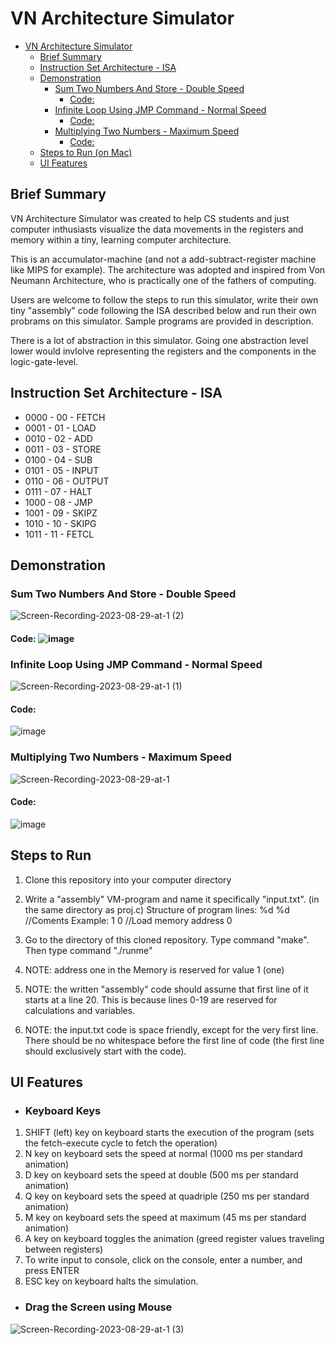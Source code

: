 
# VN Architecture Simulator
- [VN Architecture Simulator](#vn-architecture-simulator)
  - [Brief Summary](#brief-summary)
  - [Instruction Set Architecture - ISA](#instruction-set-architecture---isa)
  - [Demonstration](#demonstration)
    - [Sum Two Numbers And Store - Double Speed](#sum-two-numbers-and-store---double-speed)
      - [Code: ](#code-)
    - [Infinite Loop Using JMP Command - Normal Speed](#infinite-loop-using-jmp-command---normal-speed)
      - [Code:](#code)
    - [Multiplying Two Numbers - Maximum Speed](#multiplying-two-numbers---maximum-speed)
      - [Code:](#code-1)
  - [Steps to Run (on Mac)](#steps-to-run-on-mac)
  - [UI Features](#ui-features)

## Brief Summary
VN Architecture Simulator was created to help CS students and just computer inthusiasts visualize the data movements in the registers and memory within a tiny, learning computer architecture.

This is an accumulator-machine (and not a add-subtract-register machine like MIPS for example). The architecture was adopted and inspired from Von Neumann Architecture, who is practically one of the fathers of computing.

Users are welcome to follow the steps to run this simulator, write their own tiny "assembly" code following the ISA described below and run their own probrams on this simulator. Sample programs are provided in description.

There is a lot of abstraction in this simulator. Going one abstraction level lower would invlolve representing the registers and the components in the logic-gate-level.
## Instruction Set Architecture - ISA
- 0000 - 00 - FETCH
- 0001 - 01 - LOAD
- 0010 - 02 - ADD
- 0011 - 03 - STORE
- 0100 - 04 - SUB
- 0101 - 05 - INPUT
- 0110 - 06 - OUTPUT
- 0111 - 07 - HALT
- 1000 - 08 - JMP
- 1001 - 09 - SKIPZ
- 1010 - 10 - SKIPG
- 1011 - 11 - FETCL
  
## Demonstration
  ### Sum Two Numbers And Store - Double Speed
  ![Screen-Recording-2023-08-29-at-1 (2)](https://github.com/maksim-petrushin/VN-Machine-simulator/assets/136845116/ba8437f1-dcb2-4284-8f85-9e1ba7c400a6)
  #### Code: ![image](https://github.com/maksim-petrushin/VN-Machine-simulator/assets/136845116/e512b25a-fead-4430-b67f-3cf84b801988)
  ### Infinite Loop Using JMP Command - Normal Speed
![Screen-Recording-2023-08-29-at-1 (1)](https://github.com/maksim-petrushin/VN-Machine-simulator/assets/136845116/c908d6ee-39c0-4e8e-b39d-33d7628de4d9)
  #### Code: 
![image](https://github.com/maksim-petrushin/VN-Machine-simulator/assets/136845116/151bda80-b71f-476c-b46f-c502dfaf085c)
  ### Multiplying Two Numbers - Maximum Speed
![Screen-Recording-2023-08-29-at-1](https://github.com/maksim-petrushin/VN-Machine-simulator/assets/136845116/21fa4475-faa7-4538-84bd-3e2bdea16d9b)
  #### Code: 
![image](https://github.com/maksim-petrushin/VN-Machine-simulator/assets/136845116/ba8a773a-7776-4e32-a704-489415354d9f)

## Steps to Run
1. Clone this repository into your computer directory
2. Write a "assembly" VM-program and name it specifically "input.txt". (in the same directory as proj.c)
    Structure of program lines: 
                    %d %d //Coments
                    Example: 1 0 //Load memory address 0

3. Go to the directory of this cloned repository. Type command "make". Then type command "./runme"

4. NOTE: address one in the Memory is reserved for value 1 (one)

5. NOTE: the written "assembly" code should assume that first line of it starts at a line 20. This is because lines 0-19 are reserved for calculations and variables. 

6. NOTE: the input.txt code is space friendly, except for the very first line. There should be no whitespace before the first line of code (the first line should exclusively start with the code).
## UI Features
- ### Keyboard Keys
1. SHIFT (left) key on keyboard starts the execution of the program (sets the fetch-execute cycle to fetch the operation)
2. N key on keyboard sets the speed at normal (1000 ms per standard animation)
3. D key on keyboard sets the speed at double (500 ms per standard animation)
4. Q key on keyboard sets the speed at quadriple (250 ms per standard animation)
5. M key on keyboard sets the speed at maximum (45 ms per standard animation)
6. A key on keyboard toggles the animation (greed register values traveling between registers)
7. To write input to console, click on the console, enter a number, and press ENTER
8. ESC key on keyboard halts the simulation.
- ### Drag the Screen using Mouse
![Screen-Recording-2023-08-29-at-1 (3)](https://github.com/maksim-petrushin/VN-Machine-simulator/assets/136845116/88c1bb44-805f-45d7-8535-8c091adfce60)






